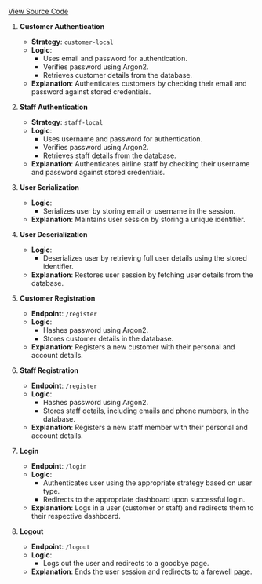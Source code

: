 [View Source Code](https://github.com/EnockMagara/DATABASESFINAL/blob/master/routes/auth.mjs)

1. **Customer Authentication**
   - **Strategy**: `customer-local`
   - **Logic**: 
     - Uses email and password for authentication.
     - Verifies password using Argon2.
     - Retrieves customer details from the database.
   - **Explanation**: Authenticates customers by checking their email and password against stored credentials.

2. **Staff Authentication**
   - **Strategy**: `staff-local`
   - **Logic**: 
     - Uses username and password for authentication.
     - Verifies password using Argon2.
     - Retrieves staff details from the database.
   - **Explanation**: Authenticates airline staff by checking their username and password against stored credentials.

3. **User Serialization**
   - **Logic**: 
     - Serializes user by storing email or username in the session.
   - **Explanation**: Maintains user session by storing a unique identifier.

4. **User Deserialization**
   - **Logic**: 
     - Deserializes user by retrieving full user details using the stored identifier.
   - **Explanation**: Restores user session by fetching user details from the database.

5. **Customer Registration**
   - **Endpoint**: `/register`
   - **Logic**: 
     - Hashes password using Argon2.
     - Stores customer details in the database.
   - **Explanation**: Registers a new customer with their personal and account details.

6. **Staff Registration**
   - **Endpoint**: `/register`
   - **Logic**: 
     - Hashes password using Argon2.
     - Stores staff details, including emails and phone numbers, in the database.
   - **Explanation**: Registers a new staff member with their personal and account details.

7. **Login**
   - **Endpoint**: `/login`
   - **Logic**: 
     - Authenticates user using the appropriate strategy based on user type.
     - Redirects to the appropriate dashboard upon successful login.
   - **Explanation**: Logs in a user (customer or staff) and redirects them to their respective dashboard.

8. **Logout**
   - **Endpoint**: `/logout`
   - **Logic**: 
     - Logs out the user and redirects to a goodbye page.
   - **Explanation**: Ends the user session and redirects to a farewell page.

